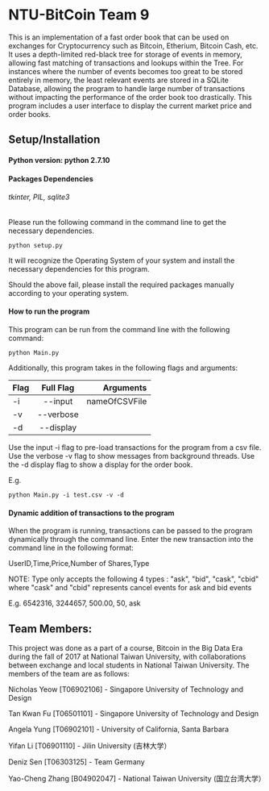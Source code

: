 # NTU-BitCoin Team 9

This is an implementation of a fast order book that can be used on exchanges for Cryptocurrency such as Bitcoin, Etherium, Bitcoin Cash, etc. 
It uses a depth-limited red-black tree for storage of events in memory, allowing fast matching of transactions and lookups within the Tree. For instances where the number of events becomes too great to be stored entirely in memory, the least relevant events are stored in a SQLite Database, allowing the program to handle large number of transactions without impacting the performance of the order book too drastically.
This program includes a user interface to display the current market price and order books. 

## Setup/Installation

#### Python version: python 2.7.10

#### Packages Dependencies

###### tkinter, PIL, sqlite3

Please run the following command in the command line to get the necessary dependencies.
```
python setup.py
```
It will recognize the Operating System of your system and install the necessary dependencies for this program.

Should the above fail, please install the required packages manually according to your operating system.
#### How to run the program

This program can be run from the command line with the following command:
```
python Main.py
```

Additionally, this program takes in the following flags and arguments:

 Flag | Full Flag | Arguments 
 ---- | :-------: | --------: 
 -i   | --input   | nameOfCSVFile
 -v   | --verbose |           
 -d   | --display |           
 
 Use the input -i flag to pre-load transactions for the program from a csv file.
 Use the verbose -v flag to show messages from background threads.
 Use the -d display flag to show a display for the order book.
 
 E.g.
 ```
 python Main.py -i test.csv -v -d
 ```

#### Dynamic addition of transactions to the program

When the program is running, transactions can be passed to the program dynamically through the command line.
Enter the new transaction into the command line in the following format:

UserID,Time,Price,Number of Shares,Type

NOTE: Type only accepts the following 4 types : "ask", "bid", "cask", "cbid"
where "cask" and "cbid" represents cancel events for ask and bid events

E.g.
6542316, 3244657, 500.00, 50, ask


## Team Members:

This project was done as a part of a course, Bitcoin in the Big Data Era during the fall of 2017 at National Taiwan University, with collaborations between exchange and local students in National Taiwan University. The members of the team are as follows:

Nicholas Yeow [T06902106] - Singapore University of Technology and Design

Tan Kwan Fu [T06501101] - Singapore University of Technology and Design

Angela Yung [T06902101] - University of California, Santa Barbara

Yifan Li [T06901110] - Jilin University (吉林大学）

Deniz Sen [T06303125] - Team Germany

Yao-Cheng Zhang [B04902047] - National Taiwan University (国立台湾大学）
